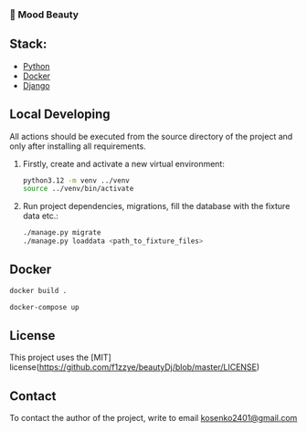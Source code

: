 ### 🎀 Mood Beauty

## Stack:

- [Python](https://www.python.org/downloads/)
- [Docker](https://www.docker.com/)
- [Django](https://www.djangoproject.com/)

## Local Developing

All actions should be executed from the source directory of the project and only after installing all requirements.

1. Firstly, create and activate a new virtual environment:
   ```bash
   python3.12 -m venv ../venv
   source ../venv/bin/activate
   ```
   
2. Run project dependencies, migrations, fill the database with the fixture data etc.:
   ```bash
   ./manage.py migrate
   ./manage.py loaddata <path_to_fixture_files> 
   ```
   
## Docker
   ```bash
   docker build .
   
   docker-compose up
   ```

## License

This project uses the [MIT] license(https://github.com/f1zzye/beautyDj/blob/master/LICENSE)

## Contact 

To contact the author of the project, write to email kosenko2401@gmail.com
